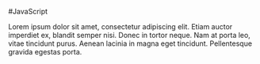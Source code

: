 #JavaScript

Lorem ipsum dolor sit amet, consectetur adipiscing elit. Etiam auctor imperdiet ex, blandit semper nisi. Donec in tortor neque. Nam at porta leo, vitae tincidunt purus. Aenean lacinia in magna eget tincidunt. Pellentesque gravida egestas porta.